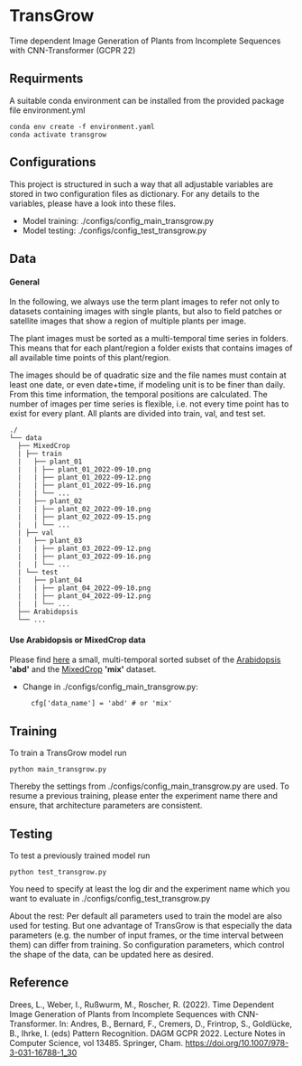 # TransGrow

Time dependent Image Generation of Plants from Incomplete Sequences with CNN-Transformer (GCPR 22)

## Requirments

A suitable conda environment can be installed from the provided package file environment.yml

    conda env create -f environment.yaml
    conda activate transgrow

## Configurations

This project is structured in such a way that all adjustable variables are stored in two configuration files as dictionary.
For any details to the variables, please have a look into these files.

- Model training: ./configs/config_main_transgrow.py
- Model testing: ./configs/config_test_transgrow.py


## Data

#### General

In the following, we always use the term plant images to refer not only to datasets containing images with single plants, but also to field patches or satellite images that show a region of multiple plants per image.

The plant images must be sorted as a multi-temporal time series in folders. This means that for each plant/region a folder exists that contains images of all available time points of this plant/region. 

The images should be of quadratic size and the file names must contain at least one date, or even date+time, if modeling unit is to be finer than daily. From this time information, the temporal positions are calculated. 
The number of images per time series is flexible, i.e. not every time point has to exist for every plant. 
All plants are divided into train, val, and test set.

    ./
    └── data
      ├── MixedCrop  
      | ├── train
      |   ├── plant_01
      |   | ├── plant_01_2022-09-10.png
      |   | ├── plant_01_2022-09-12.png
      |   | ├── plant_01_2022-09-16.png
      |   | └── ...
      |   ├── plant_02
      |   | ├── plant_02_2022-09-10.png
      |   | ├── plant_02_2022-09-15.png
      |   | └── ...
      | ├── val
      |   ├── plant_03
      |   | ├── plant_03_2022-09-12.png
      |   | ├── plant_03_2022-09-16.png
      |   | └── ...      
      | └── test
      |   ├── plant_04
      |   | ├── plant_04_2022-09-10.png
      |   | ├── plant_04_2022-09-12.png
      |   | └── ...
      ├── Arabidopsis
      └── ...

#### Use Arabidopsis or MixedCrop data

Please find [here](https://uni-bonn.sciebo.de/s/Prq6Ga72sTErNXT) a small, multi-temporal sorted subset of the [Arabidopsis](https://doi.org/10.5281/zenodo.168158) **'abd'** and the [MixedCrop](https://phenoroam.phenorob.de/geonetwork/srv/eng/catalog.search#/home) **'mix'** dataset.

- Change in ./configs/config_main_transgrow.py:

        cfg['data_name'] = 'abd' # or 'mix'


## Training
To train a TransGrow model run 

    python main_transgrow.py

Thereby the settings from ./configs/config_main_transgrow.py are used.
To resume a previous training, please enter the experiment name there and ensure, that architecture parameters are consistent.

## Testing
To test a previously trained model run

    python test_transgrow.py
    
You need to specify at least the log dir and the experiment name which you want to evaluate in ./configs/config_test_transgrow.py 

About the rest: Per default all parameters used to train the model are also used for testing.
But one advantage of TransGrow is that especially the data parameters (e.g. the number of input frames, or the time interval between them) can differ from training. So configuration parameters, which control the shape of the data, can be updated here as desired.

## Reference
Drees, L., Weber, I., Rußwurm, M., Roscher, R. (2022). Time Dependent Image Generation of Plants from Incomplete Sequences with CNN-Transformer. In: Andres, B., Bernard, F., Cremers, D., Frintrop, S., Goldlücke, B., Ihrke, I. (eds) Pattern Recognition. DAGM GCPR 2022. Lecture Notes in Computer Science, vol 13485. Springer, Cham. https://doi.org/10.1007/978-3-031-16788-1_30

